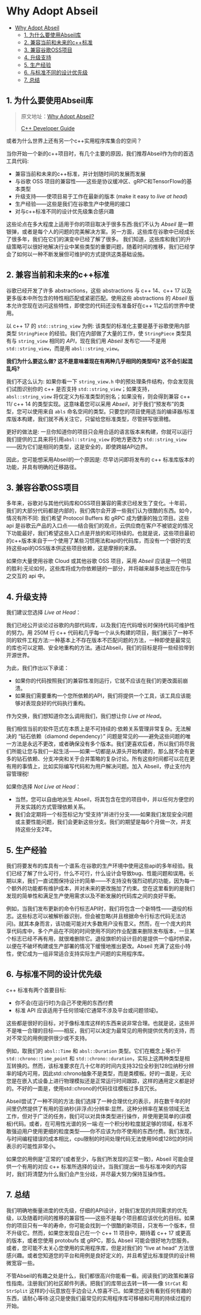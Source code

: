 # Why Adopt Abseil

<!-- TOC -->

- [Why Adopt Abseil](#why-adopt-abseil)
  - [1. 为什么要使用Abseil库](#1-为什么要使用abseil库)
  - [2. 兼容当前和未来的c++标准](#2-兼容当前和未来的c标准)
  - [3. 兼容谷歌OSS项目](#3-兼容谷歌oss项目)
  - [4. 升级支持](#4-升级支持)
  - [5. 生产经验](#5-生产经验)
  - [6. 与标准不同的设计优先级](#6-与标准不同的设计优先级)
  - [7. 总结](#7-总结)

<!-- /TOC -->

## 1. 为什么要使用Abseil库

> 原文地址：[Why Adopt Abseil?](https://abseil.io/about/philosophy#why-adopt-abseil)
>
> [C++ Developer Guide](https://abseil.io/docs/cpp/)

或者为什么世界上还有另一个c++实用程序库集合的空间？

当你开始一个新的c++项目时，有几个主要的原因，我们推荐Abseil作为你的首选工具代码:

- 兼容当前和未来的c++标准，并计划随时间的发展而发展
- 与谷歌 OSS 项目的兼容性——这些是协议缓冲区、gRPC和TensorFlow的基本类型
- 升级支持——使项目易于工作在最新的版本 (make it easy to *live at head*)
- 生产经验——这些是我们在谷歌生产中使用的接口
- 对与c++标准不同的设计优先级集合感兴趣

这些论点在多大程度上适用于你的项目取决于很多东西:我们不认为 *Abseil* 是一颗银弹，或者是每个人的问题的完美解决方案。另一方面，这些库在谷歌中已经成长了很多年，我们在它们的演变中已经了解了很多。 我们知道，这些库和我们的升级策略可以很好地解决行业中某些类型的重要问题，随着时间的推移，我们已经学会了如何以一种不断发展但可维护的方式提供这类基础设施。

## 2. 兼容当前和未来的c++标准

谷歌已经开发了许多 abstractions，这些 abstractions 与 c++ 14、c++ 17 以及更多版本中所包含的特性相匹配或紧密匹配。使用这些 abstractions 的 *Abseil* 版本允许您现在访问这些特性，即使您的代码还没有准备好在c++ 11之后的世界中使用。

以 c++ 17 的 `std::string_view` 为例: 该类型的标准化主要是基于谷歌使用内部类型 `StringPiece` 的经验。我们在内部做了大量的工作，使 `StringPiece` 类型具有与 `string_view` 相同的 *API*，现在我们用 *Abseil* 发布它——不是用 `std::string_view`，而是用 `absl::string_view`。

**我们为什么要这么做? 这不是意味着现在有两种几乎相同的类型吗? 这不会引起混乱吗?**

我们不这么认为: 如果你看一下 `string_view.h` 中的预处理条件结构，你会发现我们试图识别你的 c++ 是否支持 `std::string_view`；如果支持，`absl::string_view` 将仅定义为标准类型的别名；如果没有，则会得到兼容 c++ 11/ c++ 14 的类型实现。这意味着您可以采用 *Abseil*，对于我们“预发布”的类型，您可以使用来自 `abls` 命名空间的类型。只要您的项目使用适当的编译器/标准库版本构建，我们就不再关注它，只留给您标准类型，尽管拼写很滑稽。

更好的做法是: 一旦你知道你的项目只会用合适的语言版本来构建，你就可以运行我们提供的工具来将引用`absl::string_view` 的地方更改为 `std::string_view`——因为它们是相同的类型，这是安全的，即使跨越API边界。

因此，您可能想采用Abseil的一个原因是: 尽早访问即将发布的 c++ 标准库版本的功能，并具有明确的迁移路径。

## 3. 兼容谷歌OSS项目

多年来，谷歌对与其他代码库和OSS项目兼容的需求已经发生了变化。十年前，我们的大部分代码都是内部的，我们偶尔会开源一些我们认为很酷的东西。如今，情况有所不同: 我们希望 Protocol Buffers 和 gRPC 成为健康的独立项目。这些api 是谷歌云产品的入口点——结合我们的观点，云供应商在客户不被锁定的情况下功能最好，我们希望这些入口点是开放的和可持续的。也就是说，这些项目最初的c++版本来自于一个使用了某些习惯用法和api的代码库，而没有一个很好的支持这些api的OSS版本供这些项目依赖，这是摩擦的来源。

如果你大量使用谷歌 Cloud 或其他谷歌 OSS 项目，采用 *Abseil* 应该是一个明显的胜利:无论如何，这些库将成为你依赖链的一部分，并将越来越多地出现在你与之交互的 api 中。

## 4. 升级支持

我们建议您选择 *Live at Head*：

我们已经公开谈论过谷歌的内部代码库，以及我们在代码增长时保持代码可维护性的努力。用 250M 行 c++ 代码和几乎每一个从头构建的项目，我们展示了一种不同的软件工程方法:一种基本上不存在版本不匹配问题的方法，一种即使是最常见的库也可以定期、安全地重构的方法。通过Abseil，我们的目标是将一些经验带到开源世界。

为此，我们作出以下承诺：

- 如果你的代码按照我们的兼容性准则运行，它就不应该在我们的更改面前崩溃。
- 如果我们需要重构一个您所依赖的API，我们将提供一个工具，该工具应该能够对表现良好的代码执行重构。

作为交换，我们想知道你怎么调用我们，我们想让你 *Live at Head*。

我们相信当前的软件范式在本质上是不可持续的:依赖关系管理非常复杂。无法解决的 “钻石依赖（diamond dependency）” 问题是常见的——避免这些问题的唯一方法是永远不更改，或者确保没有多个版本。我们更喜欢后者，所以我们将尽我们所能让您与我们一起生活——如果一切都是从源头开始构建的，那么就不会有更多的钻石依赖、分支冲突和关于合并策略的复杂讨论。所有这些时间都可以花在更有用的事情上，比如实际编写代码和为用户解决问题。加入 Abseil，停止支付内容管理税!

如果你选择 *Not Live at Head*：

- 当然，您可以自由地派生 Abseil，将其包含在您的项目中，并以任何方便您的开发实践的方式管理依赖关系。
- 我们会定期将一个标签标记为“受支持”并进行分支——如果我们发现安全问题或主要性能问题，我们会更新这些分支。我们的期望是每6个月做一次，并支持这些分支2年。

## 5. 生产经验

我们将要发布的库具有一个谱系:在谷歌的生产环境中使用这些api的多年经验。我们已经了解了什么可行，什么不可行，什么设计会导致bug、性能问题和误用。长期以来，我们一直试图保持设计的简单——不支持没有强烈动机的功能，因为每一个额外的功能都有维护成本，并对未来的更改施加了约束。您在这里看到的是我们发现的简单性和满足生产使用需求以及不断发展的代码库之间的良好平衡。

例如，当我们发布更新的命令行标志API时，我们将包含一个新特性——退役的标志。这些标志可以被解析器识别，但会被忽略(并且根据命令行标志代码无法访问)。就其本身而言，该功能可能对大多数用户没有意义。然而，在一个庞大的共享代码库中，多个产品在不同的时间使用不同的作业配置来删除发布版本，一旦某个标志已经不再有用，就很难删除它。退役旗帜的设计目的是提供一个临时桥梁，以便在不破坏构建或生产部署的情况下缓慢地推出更改。Abseil 充满了这些小特性，使它成为一组非常适合支持实际生产问题的实用程序库。

## 6. 与标准不同的设计优先级

c++ 标准有两个首要目标:

- 你不会(在运行时)为自己不使用的东西付费
- 标准 API 应该适用于任何领域(它通常不涉及平台或问题领域)。

这些都是很好的目标，对于像标准库这样的东西来说非常合理。也就是说，这些并不是唯一合理的目标——相反，我们可以决定为最常见的用例提供优秀的支持，而对不常见的用例提供很少或不支持。

例如，取我们的 `absl::Time` 和 `absl::Duration` 类型。它们在概念上等价于 `std::chrono::time_point` 和 `std::chrono::duration`，实际上这两种类型是相互转换的。然而，该标准要求在几十亿年的时间内支持32位全秒到128位纳秒分辨率的域内可用，因此std::chrono抽象不是类型，而是类模板。好的一面是，无论您是在嵌入式设备上进行物理模拟还是正常运行时间跟踪，这样的通用定义都是好的。不好的一面是，使用std::chrono的代码往往模板过多且冗长。

Abseil尝试了一种不同的方法:我们选择了一种合理优化的表示，并在数千年的时间里仍然提供了有用的亚纳秒(非浮点)分辨率:显然，这种分辨率在某些领域无法工作，但对于广泛的任务，我们可以对具体类型进行操作，并使用更简单的(非模板)代码。或者，在可用性光谱的另一端:在一个积分秒粒度就足够的领域，标准不敢强迫用户使用更细的粒度类型——你不应该为你不使用的东西付费。我们发现，与时间编程错误的成本相比，cpu限制的时间处理代码无法使用96或128位的时间表示的可能性非常小。

如果您的用例是“正常的”(或者至少，与我们所发现的正常一致)，Abseil 可能会提供一个有用的对应 c++ 标准所选择的设计。当我们提出一些与标准冲突的内容时，我们将清楚为什么我们会产生分歧，并尽最大努力保持互操作性。

## 7. 总结

我们明确地衡量进度的优先级，仔细的API设计，对我们发现的共同需求的优先级，以及随着时间的推移的兼容性——这些不是每个项目都应该优化的目标。如果你的项目只有一年的寿命，你可能会找到一个很酷的新项目，只发布一个版本，但不升级它。然而，如果您发现自己在一个 c++ 11 项目中，期待着 c++ 17 或更高的版本，或者您使用 protobufs 或 gRPC，那么 Abseil 可能会很好地为您服务。或者，您可能不太关心您使用的实用程序库，但是对我们的 “live at head” 方法很感兴趣。或者您知道您的平台和用例是良好定义的，并且希望比标准提供的设计稍微宽容一些。

不管Abseil的有趣之处是什么，我们都很高兴你能看一看。阅读我们的政策和兼容性指南。注册我们的社区邮件列表。把我们的库带出去转一转——像 `StrCat` 和 `StrSplit` 这样的小玩意放在手边会让人惊喜不已。如果您还没有看到任何有趣的东西，请耐心等待:这只是使我们最常见的实用程序库可移植和可用的持续过程的开始。
